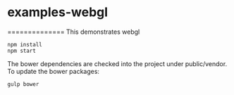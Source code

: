# examples-webgl
==============
This demonstrates webgl

    npm install
    npm start

The bower dependencies are checked into the project under public/vendor. To update the bower packages:

    gulp bower

